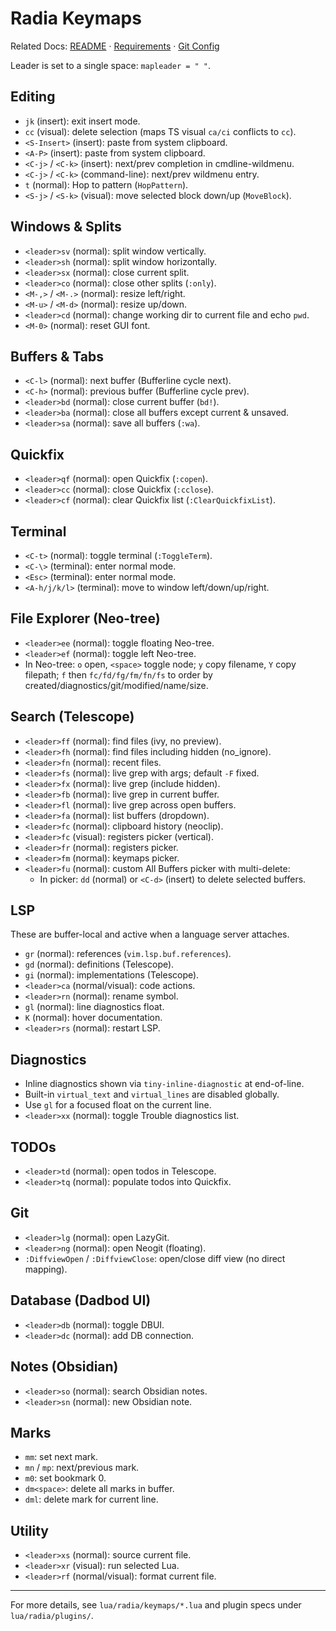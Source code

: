# Radia Keymaps

Related Docs: [README](./readme.md) · [Requirements](./requirements.md) · [Git Config](./.gitconfig.md)

Leader is set to a single space: `mapleader = " "`.

## Editing
- `jk` (insert): exit insert mode.
- `cc` (visual): delete selection (maps TS visual `ca/ci` conflicts to `cc`).
- `<S-Insert>` (insert): paste from system clipboard.
- `<A-P>` (insert): paste from system clipboard.
- `<C-j>` / `<C-k>` (insert): next/prev completion in cmdline-wildmenu.
- `<C-j>` / `<C-k>` (command-line): next/prev wildmenu entry.
- `t` (normal): Hop to pattern (`HopPattern`).
- `<S-j>` / `<S-k>` (visual): move selected block down/up (`MoveBlock`).

## Windows & Splits
- `<leader>sv` (normal): split window vertically.
- `<leader>sh` (normal): split window horizontally.
- `<leader>sx` (normal): close current split.
- `<leader>co` (normal): close other splits (`:only`).
- `<M-,>` / `<M-.>` (normal): resize left/right.
- `<M-u>` / `<M-d>` (normal): resize up/down.
- `<leader>cd` (normal): change working dir to current file and echo `pwd`.
- `<M-0>` (normal): reset GUI font.

## Buffers & Tabs
- `<C-l>` (normal): next buffer (Bufferline cycle next).
- `<C-h>` (normal): previous buffer (Bufferline cycle prev).
- `<leader>bd` (normal): close current buffer (`bd!`).
- `<leader>ba` (normal): close all buffers except current & unsaved.
- `<leader>sa` (normal): save all buffers (`:wa`).

## Quickfix
- `<leader>qf` (normal): open Quickfix (`:copen`).
- `<leader>cc` (normal): close Quickfix (`:cclose`).
- `<leader>cf` (normal): clear Quickfix list (`:ClearQuickfixList`).

## Terminal
- `<C-t>` (normal): toggle terminal (`:ToggleTerm`).
- `<C-\>` (terminal): enter normal mode.
- `<Esc>` (terminal): enter normal mode.
- `<A-h/j/k/l>` (terminal): move to window left/down/up/right.

## File Explorer (Neo-tree)
- `<leader>ee` (normal): toggle floating Neo-tree.
- `<leader>ef` (normal): toggle left Neo-tree.
- In Neo-tree: `o` open, `<space>` toggle node; `y` copy filename, `Y` copy filepath; `f` then `fc/fd/fg/fm/fn/fs` to order by created/diagnostics/git/modified/name/size.

## Search (Telescope)
- `<leader>ff` (normal): find files (ivy, no preview).
- `<leader>fh` (normal): find files including hidden (no_ignore).
- `<leader>fn` (normal): recent files.
- `<leader>fs` (normal): live grep with args; default `-F` fixed.
- `<leader>fx` (normal): live grep (include hidden).
- `<leader>fb` (normal): live grep in current buffer.
- `<leader>fl` (normal): live grep across open buffers.
- `<leader>fa` (normal): list buffers (dropdown).
- `<leader>fc` (normal): clipboard history (neoclip).
- `<leader>fc` (visual): registers picker (vertical).
- `<leader>fr` (normal): registers picker.
- `<leader>fm` (normal): keymaps picker.
- `<leader>fu` (normal): custom All Buffers picker with multi-delete:
  - In picker: `dd` (normal) or `<C-d>` (insert) to delete selected buffers.

## LSP
These are buffer-local and active when a language server attaches.
- `gr` (normal): references (`vim.lsp.buf.references`).
- `gd` (normal): definitions (Telescope).
- `gi` (normal): implementations (Telescope).
- `<leader>ca` (normal/visual): code actions.
- `<leader>rn` (normal): rename symbol.
- `gl` (normal): line diagnostics float.
- `K` (normal): hover documentation.
- `<leader>rs` (normal): restart LSP.

## Diagnostics
- Inline diagnostics shown via `tiny-inline-diagnostic` at end-of-line.
- Built-in `virtual_text` and `virtual_lines` are disabled globally.
- Use `gl` for a focused float on the current line.
- `<leader>xx` (normal): toggle Trouble diagnostics list.

## TODOs
- `<leader>td` (normal): open todos in Telescope.
- `<leader>tq` (normal): populate todos into Quickfix.

## Git
- `<leader>lg` (normal): open LazyGit.
- `<leader>ng` (normal): open Neogit (floating).
- `:DiffviewOpen` / `:DiffviewClose`: open/close diff view (no direct mapping).

## Database (Dadbod UI)
- `<leader>db` (normal): toggle DBUI.
- `<leader>dc` (normal): add DB connection.

## Notes (Obsidian)
- `<leader>so` (normal): search Obsidian notes.
- `<leader>sn` (normal): new Obsidian note.

## Marks
- `mm`: set next mark.
- `mn` / `mp`: next/previous mark.
- `m0`: set bookmark 0.
- `dm<space>`: delete all marks in buffer.
- `dml`: delete mark for current line.

## Utility
- `<leader>xs` (normal): source current file.
- `<leader>xr` (visual): run selected Lua.
- `<leader>rf` (normal/visual): format current file.

---
For more details, see `lua/radia/keymaps/*.lua` and plugin specs under `lua/radia/plugins/`.